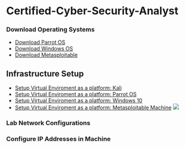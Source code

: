# Certified-Cyber-Security-Analyst


### Download Operating Systems
  - <a href="https://www.parrotsec.org/download/" />Download Parrot OS</a>
  - <a href="https://www.parrotsec.org/download/" />Download Windows OS</a>
  - <a href="https://www.parrotsec.org/download/" />Download Metasploitable</a>

## Infrastructure Setup
- <a href="https://www.youtube.com/watch?v=mKx44gX6Mtw" />Setup Virtual Enviroment as a platform: Kali</a>
- <a href="https://www.youtube.com/watch?v=MmjUHZoU4l4" />Setup Virtual Enviroment as a platform: Parrot OS</a>
- <a href="https://www.youtube.com/watch?v=et2BGJCFuuA" />Setup Virtual Enviroment as a platform: Windows 10 </a>
- <a href="" />Setup Virtual Enviroment as a platform: Metasploitable Machine</a>
  <img src="https://github.com/oluwadamilolag/Certified-Cyber-Security-Analyst/issues/1#issue-2132730942">
### Lab Network Configurations

### Configure IP Addresses in Machine
